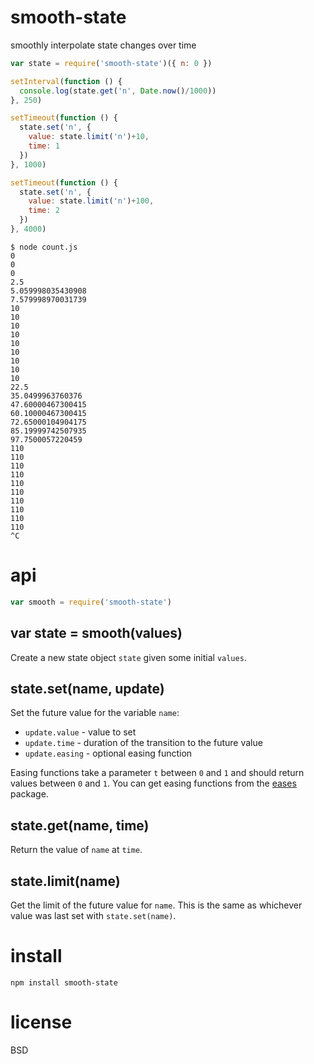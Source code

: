 # smooth-state

smoothly interpolate state changes over time

``` js
var state = require('smooth-state')({ n: 0 })

setInterval(function () {
  console.log(state.get('n', Date.now()/1000))
}, 250)

setTimeout(function () {
  state.set('n', {
    value: state.limit('n')+10,
    time: 1
  })
}, 1000)

setTimeout(function () {
  state.set('n', {
    value: state.limit('n')+100,
    time: 2
  })
}, 4000)
```

```
$ node count.js 
0
0
0
2.5
5.059998035430908
7.579998970031739
10
10
10
10
10
10
10
10
10
22.5
35.0499963760376
47.60000467300415
60.10000467300415
72.65000104904175
85.19999742507935
97.7500057220459
110
110
110
110
110
110
110
110
110
110
^C
```

# api

``` js
var smooth = require('smooth-state')
```

## var state = smooth(values)

Create a new state object `state` given some initial `values`.

## state.set(name, update)

Set the future value for the variable `name`:

* `update.value` - value to set
* `update.time` - duration of the transition to the future value
* `update.easing` - optional easing function

Easing functions take a parameter `t` between `0` and `1` and should return
values between `0` and `1`. You can get easing functions from the [eases][1]
package.

[1]: https://www.npmjs.com/package/eases

## state.get(name, time)

Return the value of `name` at `time`.

## state.limit(name)

Get the limit of the future value for `name`. This is the same as whichever
value was last set with `state.set(name)`.

# install

```
npm install smooth-state
```

# license

BSD
